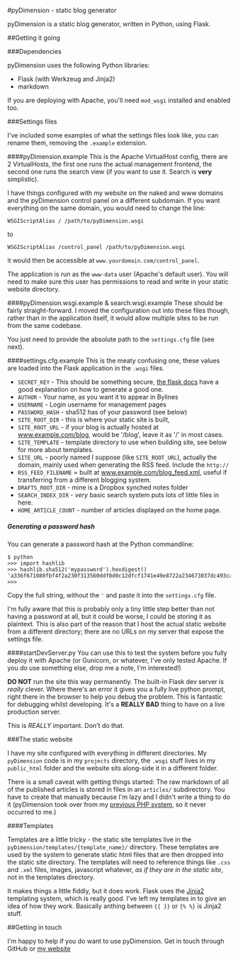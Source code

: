 #pyDimension - static blog generator

pyDimension is a static blog generator, written in Python, using Flask.

##Getting it going

###Dependencies

pyDimension uses the following Python libraries:

+ Flask (with Werkzeug and Jinja2)
+ markdown

If you are deploying with Apache, you'll need `mod_wsgi` installed and enabled too.

###Settings files

I've included some examples of what the settings files look like, you can rename them, removing the `.example` extension.

####pyDimension.example
This is the Apache VirtualHost config, there are 2 VirtualHosts, the first one runs the actual management frontend, the second one runs the search view (if you want to use it. Search is **very** simplistic).

I have things configured with my website on the naked and www domains and the pyDimension control panel on a different subdomain. If you want everything on the same domain, you would need to change the line:

    WSGIScriptAlias / /path/to/pyDimension.wsgi

to

    WSGIScriptAlias /control_panel /path/to/pyDimension.wsgi

it would then be accessible at `www.yourdomain.com/control_panel`.

The application is run as the `www-data` user (Apache's default user). You will need to make sure this user has permissions to read and write in your static website directory.

####pyDimension.wsgi.example & search.wsgi.example
These should be fairly straight-forward. I moved the configuration out into these files though, rather than in the application itself, it would allow multiple sites to be run from the same codebase.

You just need to provide the absolute path to the `settings.cfg` file (see next).

####settings.cfg.example
This is the meaty confusing one, these values are loaded into the Flask application in the `.wsgi` files.

+ `SECRET_KEY` - This should be something secure, [the flask docs][1] have a good explanation on how to generate a good one.
+ `AUTHOR` - Your name, as you want it to appear in Bylines
+ `USERNAME` - Login username for management pages
+ `PASSWORD_HASH` - sha512 has of your password (see below)
+ `SITE_ROOT_DIR` - this is where your static site is built, 
+ `SITE_ROOT_URL` - if your blog is actually hosted at www.example.com/blog, would be '/blog', leave it as '/' in most cases.
+ `SITE_TEMPLATE` - template directory to use when building site, see below for more about templates.
+ `SITE_URL` - poorly named I suppose (like `SITE_ROOT_URL`), actually the domain, mainly used when generating the RSS feed. Include the `http://`
+ `RSS_FEED_FILENAME` = built at www.example.com/blog_feed.xml, useful if transferring from a different blogging system.
+ `DRAFTS_ROOT_DIR` - mine is a Dropbox synched notes folder
+ `SEARCH_INDEX_DIR` - *very* basic search system puts lots of little files in here.
+ `HOME_ARTICLE_COUNT` - number of articles displayed on the home page.

##### Generating a password hash
You can generate a password hash at the Python commandline:

    $ python
    >>> import hashlib
    >>> hashlib.sha512('mypassword').hexdigest()
    'a336f671080fbf4f2a230f313560ddf0d0c12dfcf1741e49e8722a234673037dc493caa8d291d8025f71089d63cea809cc8ae53e5b17054806837dbe4099c4ca'
    >>>

Copy the full string, without the `'` and paste it into the `settings.cfg` file.

I'm fully aware that this is probably only a tiny little step better than not having a password at all, but it could be worse, I could be storing it as plaintext. This is also part of the reason that I host the actual static website from a different directory; there are no URLs on my server that expose the settings file.

####startDevServer.py
You can use this to test the system before you fully deploy it with Apache (or Gunicorn, or whatever, I've only tested Apache. If you do use something else, drop me a note, I'm interested!)

**DO NOT** run the site this way permanently. The built-in Flask dev server is *really* clever. Where there's an error it gives you a fully live python prompt, right there in the browser to help you debug the problem. This is fantastic for debugging whilst developing. It's a **REALLY BAD** thing to have on a live production server.

This is *REALLY* important. Don't do that.

###The static website

I have my site configured with everything in different directories. My `pyDimension` code is in my `projects` directory, the `.wsgi` stuff lives in my `public_html` folder and the website sits along-side it in a different folder.

There is a small caveat with getting things started: The raw markdown of all of the published articles is stored in files in an `articles/` subdirectory. You have to create that manually because I'm lazy and I didn't write a thing to do it (pyDimension took over from my [previous PHP system][2], so it never occurred to me.)

####Templates

Templates are a little tricky - the static site templates live in the `pyDimension/templates/{template_name}/` directory. These templates are used by the system to generate static html files that are then dropped into the static site directory. The templates will need to reference things like `.css` and `.xml` files, images, javascript whatever, *as if they are in the static site*, not in the templates directory.

It makes things a little fiddly, but it does work. Flask uses the [Jinja2][3] templating system, which is really good. I've left my templates in to give an idea of how they work. Basically anthing between `{{ }}` or `{% %}` is Jinja2 stuff.

##Getting in touch

I'm happy to help if you do want to use pyDimension. Get in touch through GitHub or [my website][4]

[1]: http://flask.pocoo.org/docs/quickstart/#sessions
[2]: https://github.com/MalphasWats/staticDimension
[3]: http://jinja.pocoo.org/
[4]: http://subdimension.co.uk/2011/04/05/about_me.html
